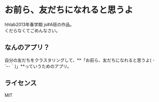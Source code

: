 # お前ら、友だちになれると思うよ
hhlab2013年春学期 js#A班の作品。  
くだらなくてごめんなさい。

## なんのアプリ？
自分の友だちをクラスタリングして、**「お前ら、友だちになれると思うよ( ･´ｰ･｀)」**っていうためのアプリ。


## ライセンス
MIT
